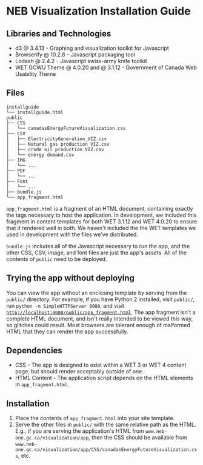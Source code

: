 

NEB Visualization Installation Guide
====================================


## Libraries and Technologies
* d3 @ 3.4.13 - Graphing and visualization toolkit for Javascript
* Browserify @ 10.2.6 - Javascript packaging tool
* Lodash @ 2.4.2 - Javascript swiss-army knife toolkit
* WET GCWU Theme @ 4.0.20 and @ 3.1.12 - Government of Canada Web Usability Theme

## Files
```
installguide
└── installguide.html
public
├── CSS
│   └── canadasEnergyFutureVisualization.css
├── CSV
│   ├── ElectricityGeneration_VIZ.csv
│   ├── Natural gas production VIZ.csv
│   ├── crude oil production VIZ.csv
│   └── energy demand.csv
├── IMG
│   └── ...
├── PDF
│   └── ...
├── Font
│   └── ...
├── bundle.js
└── app_fragment.html
```

`app_fragment.html` is a fragment of an HTML document, containing exactly the tags necessary to host the application. In development, we included this fragment in content templates for both WET 3.1.12 and WET 4.0.20 to ensure that it rendered well in both. We haven't included the the WET templates we used in development with the files we've distributed. 

`bundle.js` includes all of the Javascript necessary to run the app, and the other CSS, CSV, image, and font files are just the app's assets. All of the contents of `public` need to be deployed. 

## Trying the app without deploying
You can view the app without an enclosing template by serving from the `public/` directory. For example, if you have Python 2 installed, visit `public/`, run `python -m SimpleHTTPServer 8080`, and visit [`http://localhost:8080/public/app_fragment.html`](http://localhost:8080/public/app_fragment.html). The app fragment isn't a complete HTML document, and isn't really intended to be viewed this way, so glitches could result. Most browsers are tolerant enough of malformed HTML that they can render the app successfully. 

## Dependencies
* CSS - The app is designed to exist within a WET 3 or WET 4 content page, but should render acceptably outside of one. 
* HTML Content - The application script depends on the HTML elements in `app_fragment.html`.

## Installation 
1. Place the contents of `app_fragment.html` into your site template. 
2. Serve the other files in `public/` with the same relative path as the HTML. E.g., if you are serving the application's HTML from `www.neb-one.gc.ca/visualization/app`, then the CSS should be available from `www.neb-one.gc.ca/visualization/app/CSS/canadasEnergyFutureVisualization.css`, etc. 

